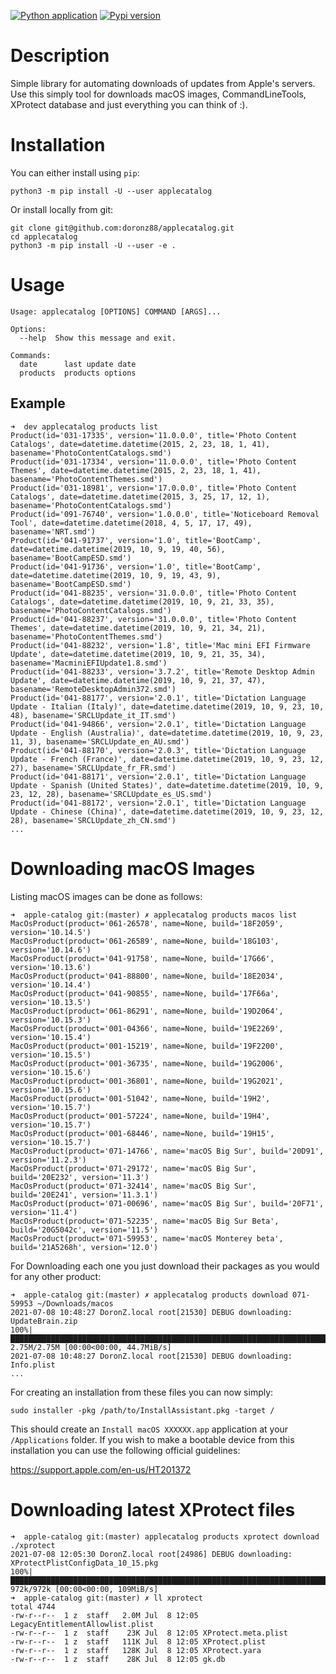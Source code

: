 [![Python application](https://github.com/doronz88/applecatalog/workflows/Python%20application/badge.svg)](https://github.com/doronz88/applecatalog/actions/workflows/python-app.yml "Python application action")
[![Pypi version](https://img.shields.io/pypi/v/applecatalog.svg)](https://pypi.org/project/applecatalog/ "PyPi package")

# Description

Simple library for automating downloads of updates from Apple's servers. Use this simply tool for downloads macOS
images, CommandLineTools, XProtect database and just everything you can think of :).

# Installation

You can either install using `pip`:

```shell
python3 -m pip install -U --user applecatalog
```

Or install locally from git:

```shell
git clone git@github.com:doronz88/applecatalog.git
cd applecatalog
python3 -m pip install -U --user -e .
```

# Usage

```
Usage: applecatalog [OPTIONS] COMMAND [ARGS]...

Options:
  --help  Show this message and exit.

Commands:
  date      last update date
  products  products options
```

## Example

```
➜  dev applecatalog products list
Product(id='031-17335', version='11.0.0.0', title='Photo Content Catalogs', date=datetime.datetime(2015, 2, 23, 18, 1, 41), basename='PhotoContentCatalogs.smd')
Product(id='031-17334', version='11.0.0.0', title='Photo Content Themes', date=datetime.datetime(2015, 2, 23, 18, 1, 41), basename='PhotoContentThemes.smd')
Product(id='031-18981', version='17.0.0.0', title='Photo Content Catalogs', date=datetime.datetime(2015, 3, 25, 17, 12, 1), basename='PhotoContentCatalogs.smd')
Product(id='091-76740', version='1.0.0.0', title='Noticeboard Removal Tool', date=datetime.datetime(2018, 4, 5, 17, 17, 49), basename='NRT.smd')
Product(id='041-91737', version='1.0', title='BootCamp', date=datetime.datetime(2019, 10, 9, 19, 40, 56), basename='BootCampESD.smd')
Product(id='041-91736', version='1.0', title='BootCamp', date=datetime.datetime(2019, 10, 9, 19, 43, 9), basename='BootCampESD.smd')
Product(id='041-88235', version='31.0.0.0', title='Photo Content Catalogs', date=datetime.datetime(2019, 10, 9, 21, 33, 35), basename='PhotoContentCatalogs.smd')
Product(id='041-88237', version='31.0.0.0', title='Photo Content Themes', date=datetime.datetime(2019, 10, 9, 21, 34, 21), basename='PhotoContentThemes.smd')
Product(id='041-88232', version='1.8', title='Mac mini EFI Firmware Update', date=datetime.datetime(2019, 10, 9, 21, 35, 34), basename='MacminiEFIUpdate1.8.smd')
Product(id='041-88233', version='3.7.2', title='Remote Desktop Admin Update', date=datetime.datetime(2019, 10, 9, 21, 37, 47), basename='RemoteDesktopAdmin372.smd')
Product(id='041-88177', version='2.0.1', title='Dictation Language Update - Italian (Italy)', date=datetime.datetime(2019, 10, 9, 23, 10, 48), basename='SRCLUpdate_it_IT.smd')
Product(id='041-94866', version='2.0.1', title='Dictation Language Update - English (Australia)', date=datetime.datetime(2019, 10, 9, 23, 11, 3), basename='SRCLUpdate_en_AU.smd')
Product(id='041-88170', version='2.0.3', title='Dictation Language Update - French (France)', date=datetime.datetime(2019, 10, 9, 23, 12, 27), basename='SRCLUpdate_fr_FR.smd')
Product(id='041-88171', version='2.0.1', title='Dictation Language Update - Spanish (United States)', date=datetime.datetime(2019, 10, 9, 23, 12, 28), basename='SRCLUpdate_es_US.smd')
Product(id='041-88172', version='2.0.1', title='Dictation Language Update - Chinese (China)', date=datetime.datetime(2019, 10, 9, 23, 12, 28), basename='SRCLUpdate_zh_CN.smd')
...
```

# Downloading macOS Images

Listing macOS images can be done as follows:

```
➜  apple-catalog git:(master) ✗ applecatalog products macos list
MacOsProduct(product='061-26578', name=None, build='18F2059', version='10.14.5')
MacOsProduct(product='061-26589', name=None, build='18G103', version='10.14.6')
MacOsProduct(product='041-91758', name=None, build='17G66', version='10.13.6')
MacOsProduct(product='041-88800', name=None, build='18E2034', version='10.14.4')
MacOsProduct(product='041-90855', name=None, build='17F66a', version='10.13.5')
MacOsProduct(product='061-86291', name=None, build='19D2064', version='10.15.3')
MacOsProduct(product='001-04366', name=None, build='19E2269', version='10.15.4')
MacOsProduct(product='001-15219', name=None, build='19F2200', version='10.15.5')
MacOsProduct(product='001-36735', name=None, build='19G2006', version='10.15.6')
MacOsProduct(product='001-36801', name=None, build='19G2021', version='10.15.6')
MacOsProduct(product='001-51042', name=None, build='19H2', version='10.15.7')
MacOsProduct(product='001-57224', name=None, build='19H4', version='10.15.7')
MacOsProduct(product='001-68446', name=None, build='19H15', version='10.15.7')
MacOsProduct(product='071-14766', name='macOS Big Sur', build='20D91', version='11.2.3')
MacOsProduct(product='071-29172', name='macOS Big Sur', build='20E232', version='11.3')
MacOsProduct(product='071-32414', name='macOS Big Sur', build='20E241', version='11.3.1')
MacOsProduct(product='071-00696', name='macOS Big Sur', build='20F71', version='11.4')
MacOsProduct(product='071-52235', name='macOS Big Sur Beta', build='20G5042c', version='11.5')
MacOsProduct(product='071-59953', name='macOS Monterey beta', build='21A5268h', version='12.0')
```

For Downloading each one you just download their packages as you would for any other product:

```
➜  apple-catalog git:(master) ✗ applecatalog products download 071-59953 ~/Downloads/macos
2021-07-08 10:48:27 DoronZ.local root[21530] DEBUG downloading: UpdateBrain.zip
100%|██████████████████████████████████████████████████████████████████████████████████████████| 2.75M/2.75M [00:00<00:00, 44.7MiB/s]
2021-07-08 10:48:27 DoronZ.local root[21530] DEBUG downloading: Info.plist
...
```

For creating an installation from these files you can now simply:

```shell
sudo installer -pkg /path/to/InstallAssistant.pkg -target /
```

This should create an `Install macOS XXXXXX.app` application at your `/Applications` folder. If you wish to make a
bootable device from this installation you can use the following official guidelines:

https://support.apple.com/en-us/HT201372

# Downloading latest XProtect files

```
➜  apple-catalog git:(master) applecatalog products xprotect download ./xprotect
2021-07-08 12:05:30 DoronZ.local root[24986] DEBUG downloading: XProtectPlistConfigData_10_15.pkg
100%|█████████████████████████████████████████████████████████████████████████████████████████████| 972k/972k [00:00<00:00, 109MiB/s]
➜  apple-catalog git:(master) ✗ ll xprotect
total 4744
-rw-r--r--  1 z  staff   2.0M Jul  8 12:05 LegacyEntitlementAllowlist.plist
-rw-r--r--  1 z  staff    23K Jul  8 12:05 XProtect.meta.plist
-rw-r--r--  1 z  staff   111K Jul  8 12:05 XProtect.plist
-rw-r--r--  1 z  staff   128K Jul  8 12:05 XProtect.yara
-rw-r--r--  1 z  staff    28K Jul  8 12:05 gk.db
```
